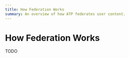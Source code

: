 ```yaml
---
title: How Federation Works
summary: An overview of how ATP federates user content.
---
```


# How Federation Works

TODO